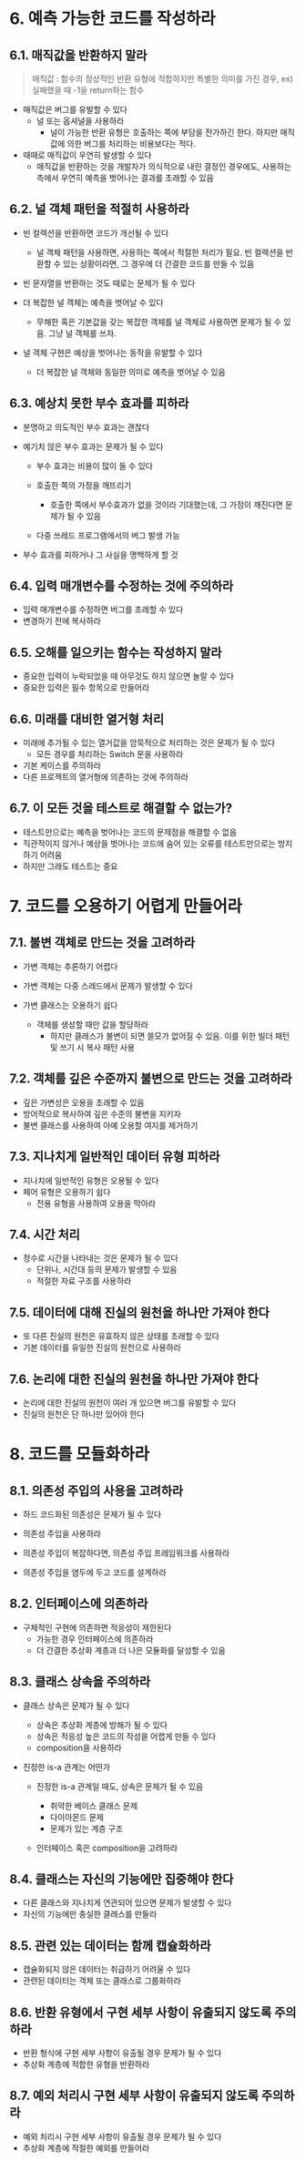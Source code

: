 # 6. 예측 가능한 코드를 작성하라

## 6.1. 매직값을 반환하지 말라

>   매직값 : 함수의 정상적인 반환 유형에 적합하지만 특별한 의미를 가진 경우, ex) 실패했을 때 -1을 return하는 함수

-   매직값은 버그를 유발할 수 있다
    -   널 또는 옵셔널을 사용하라
        -   널이 가능한 반환 유형은 호출하는 쪽에 부담을 전가하긴 한다. 하지만 매직값에 의한 버그를 처리하는 비용보다는 적다.
-   때때로 매직값이 우연히 발생할 수 있다
    -   매직값을 반환하는 것을 개발자가 의식적으로 내린 결정인 경우에도, 사용하는 측에서 우연히 예측을 벗어나는 결과를 초래할 수 있음

 

## 6.2. 널 객체 패턴을 적절히 사용하라

-   빈 컬렉션을 반환하면 코드가 개선될 수 있다
    -   널 객체 패턴을 사용하면, 사용하는 쪽에서 적절한 처리가 필요. 빈 컬렉션을 반환할 수 있는 상황이라면, 그 경우에 더 간결한 코드를 만들 수 있음
-   빈 문자열을 반환하는 것도 때로는 문제가 될 수 있다
-   더 복잡한 널 객체는 예측을 벗어날 수 있다
    -   무해한 혹은 기본값을 갖는 복잡한 객체를 널 객체로 사용하면 문제가 될 수 있음. 그냥 널 객체를 쓰자.

-   널 객체 구현은 예상을 벗어나는 동작을 유발할 수 있다
    -   더 복잡한 널 객체와 동일한 의미로 예측을 벗어날 수 있음



## 6.3. 예상치 못한 부수 효과를 피하라

-   분명하고 의도적인 부수 효과는 괜찮다

-   예기치 않은 부수 효과는 문제가 될 수 있다

    -   부수 효과는 비용이 많이 들 수 있다
    -   호출한 쪽의 가정을 깨뜨리기
        -   호출한 쪽에서 부수효과가 없을 것이라 기대했는데, 그 가정이 깨진다면 문제가 될 수 있음

    -   다중 쓰레드 프로그램에서의 버그 발생 가능

-   부수 효과를 피하거나 그 사실을 명백하게 할 것



## 6.4. 입력 매개변수를 수정하는 것에 주의하라

-   입력 매개변수를 수정하면 버그를 초래할 수 있다
-   변경하기 전에 복사하라



## 6.5. 오해를 일으키는 함수는 작성하지 말라

-   중요한 입력이 누락되었을 때 아무것도 하지 않으면 놀랄 수 있다
-   중요한 입력은 필수 항목으로 만들어라



## 6.6. 미래를 대비한 열거형 처리

-   미래에 추가될 수 있는 열거값을 암묵적으로 처리하는 것은 문제가 될 수 있다
    -   모든 경우를 처리하는 Switch 문을 사용하라
-   기본 케이스를 주의하라
-   다른 프로젝트의 열거형에 의존하는 것에 주의하라



## 6.7. 이 모든 것을 테스트로 해결할 수 없는가?

-   테스트만으로는 예측을 벗어나는 코드의 문제점을 해결할 수 없음
-   직관적이지 않거나 예상을 벗어나는 코드에 숨어 있는 오류를 테스트만으로는 방지하기 어려움
-   하지만 그래도 테스트는 중요



# 7. 코드를 오용하기 어렵게 만들어라

## 7.1. 불변 객체로 만드는 것을 고려하라

-   가변 객체는 추론하기 어렵다
-   가변 객체는 다중 스레드에서 문제가 발생할 수 있다

-   가변 클래스는 오용하기 쉽다
    -   객체를 생성할 때만 값을 할당하라
        -   하지만 클래스가 불변이 되면 쓸모가 없어질 수 있음. 이를 위한 빌더 패턴 및 쓰기 시 복사 패턴 사용



## 7.2. 객체를 깊은 수준까지 불변으로 만드는 것을 고려하라

-   깊은 가변성은 오용을 초래할 수 있음
-   방어적으로 복사하여 깊은 수준의 불변을 지키자
-   불변 클래스를 사용하여 아예 오용할 여지를 제거하기



## 7.3. 지나치게 일반적인 데이터 유형 피하라

-   지나치에 일반적인 유형은 오용될 수 있다
-   페어 유형은 오용하기 쉽다
    -   전용 유형을 사용하여 오용을 막아라



## 7.4. 시간 처리

-   정수로 시간을 나타내는 것은 문제가 될 수 있다
    -   단위나, 시간대 등의 문제가 발생할 수 있음
    -   적절한 자료 구조를 사용하라



## 7.5. 데이터에 대해 진실의 원천을 하나만 가져야 한다

-   또 다른 진실의 원천은 유효하지 않은 상태를 초래할 수 있다
-   기본 데이터를 유일한 진실의 원천으로 사용하라



## 7.6. 논리에 대한 진실의 원천을 하나만 가져야 한다

-   논리에 대한 진실의 원천이 여러 개 있으면 버그를 유발할 수 있다
-   진실의 원천은 단 하나만 있어야 한다



# 8. 코드를 모듈화하라

## 8.1. 의존성 주입의 사용을 고려하라

-   하드 코드화된 의존성은 문제가 될 수 있다
-   의존성 주입을 사용하라

-   의존성 주입이 복잡하다면, 의존성 주입 프레임워크를 사용하라

-   의존성 주입을 염두에 두고 코드를 설계하라



## 8.2. 인터페이스에 의존하라

-   구체적인 구현에 의존하면 적응성이 제한된다
    -   가능한 경우 인터페이스에 의존하라
    -   더 간결한 추상화 계층과 더 나은 모듈화를 달성할 수 있음



## 8.3. 클래스 상속을 주의하라

-   클래스 상속은 문제가 될 수 있다

    -   상속은 추상화 계층에 방해가 될 수 있다
    -   상속은 적응성 높은 코드의 작성을 어렵게 만들 수 있다
    -   composition을 사용하라

-   진정한 is-a 관계는 어떤가

    -   진정한 is-a 관계일 때도, 상속은 문제가 될 수 있음
        -   취약한 베이스 클래스 문제
        -   다이아몬드 문제
        -   문제가 있는 계층 구조

    -   인터페이스 혹은 composition을 고려하라



## 8.4. 클래스는 자신의 기능에만 집중해야 한다

-   다른 클래스와 지나치게 연관되어 있으면 문제가 발생할 수 있다
-   자신의 기능에만 충실한 클래스를 만들라



## 8.5. 관련 있는 데이터는 함께 캡슐화하라

-   캡슐화되지 않은 데이터는 취급하기 어려울 수 있다
-   관련된 데이터는 객체 또는 클래스로 그룹화하라



## 8.6. 반환 유형에서 구현 세부 사항이 유출되지 않도록 주의하라

-   반환 형식에 구현 세부 사항이 유출될 경우 문제가 될 수 있다
-   추상화 계층에 적합한 유형을 반환하라



## 8.7. 예외 처리시 구현 세부 사항이 유출되지 않도록 주의하라

-   예외 처리시 구현 세부 사항이 유출될 경우 문제가 될 수 있다
-   추상화 계층에 적절한 예외를 만들어라